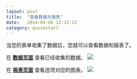 ```yaml
---
layout: post
title:  "查看数据与报表"
date:   2014-04-06 12:12:12
category: quickstart
---
```


当您的表单收集了数据后，您就可以查看数据和报表了。

在 **[数据页面](data.html)** 查看已经收集的数据。
	![](http://jinshuju-help-pics.b0.upaiyun.com/images/data-show_hidden_col.png)

在 **[报表页面](report.html)** 查看选项对应的图表。
	![](http://jinshuju-help-pics.b0.upaiyun.com/images/report-result_chart.png)
